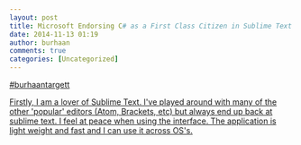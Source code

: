 ```yaml
---
layout: post
title: Microsoft Endorsing C# as a First Class Citizen in Sublime Text | Burhaan Targett
date: 2014-11-13 01:19
author: burhaan
comments: true
categories: [Uncategorized]
---
```


<a rel="nofollow" class="ot-hashtag" href="https://plus.google.com/s/%23burhaantargett">#burhaantargett</a>﻿<p class='wdgpo_gplus_attachment wdgpo_gplus_article_attachment'><a class='wdgpo_gplus_article_attachment_link' href='/2014-11-13-microsoft-endorsing-c-as-a-first-class-citizen-in-sublime-text/'>Firstly, I am a lover of Sublime Text. I've played around with many of the other 'popular' editors (Atom, Brackets, etc) but always end up back at sublime text. I feel at peace when using the interface. The application is light weight and fast and I can use it across OS's.</a></p>

